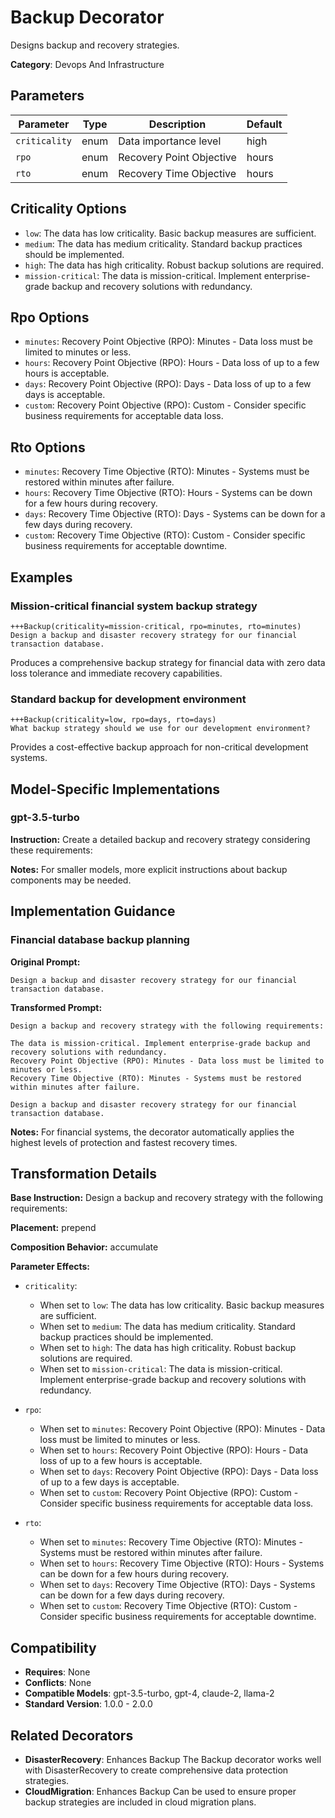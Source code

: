 # Backup Decorator

Designs backup and recovery strategies.

**Category**: Devops And Infrastructure

## Parameters

| Parameter | Type | Description | Default |
|-----------|------|-------------|--------|
| `criticality` | enum | Data importance level | high |
| `rpo` | enum | Recovery Point Objective | hours |
| `rto` | enum | Recovery Time Objective | hours |

## Criticality Options

- `low`: The data has low criticality. Basic backup measures are sufficient.
- `medium`: The data has medium criticality. Standard backup practices should be implemented.
- `high`: The data has high criticality. Robust backup solutions are required.
- `mission-critical`: The data is mission-critical. Implement enterprise-grade backup and recovery solutions with redundancy.

## Rpo Options

- `minutes`: Recovery Point Objective (RPO): Minutes - Data loss must be limited to minutes or less.
- `hours`: Recovery Point Objective (RPO): Hours - Data loss of up to a few hours is acceptable.
- `days`: Recovery Point Objective (RPO): Days - Data loss of up to a few days is acceptable.
- `custom`: Recovery Point Objective (RPO): Custom - Consider specific business requirements for acceptable data loss.

## Rto Options

- `minutes`: Recovery Time Objective (RTO): Minutes - Systems must be restored within minutes after failure.
- `hours`: Recovery Time Objective (RTO): Hours - Systems can be down for a few hours during recovery.
- `days`: Recovery Time Objective (RTO): Days - Systems can be down for a few days during recovery.
- `custom`: Recovery Time Objective (RTO): Custom - Consider specific business requirements for acceptable downtime.

## Examples

### Mission-critical financial system backup strategy

```
+++Backup(criticality=mission-critical, rpo=minutes, rto=minutes)
Design a backup and disaster recovery strategy for our financial transaction database.
```

Produces a comprehensive backup strategy for financial data with zero data loss tolerance and immediate recovery capabilities.

### Standard backup for development environment

```
+++Backup(criticality=low, rpo=days, rto=days)
What backup strategy should we use for our development environment?
```

Provides a cost-effective backup approach for non-critical development systems.

## Model-Specific Implementations

### gpt-3.5-turbo

**Instruction:** Create a detailed backup and recovery strategy considering these requirements:

**Notes:** For smaller models, more explicit instructions about backup components may be needed.


## Implementation Guidance

### Financial database backup planning

**Original Prompt:**
```
Design a backup and disaster recovery strategy for our financial transaction database.
```

**Transformed Prompt:**
```
Design a backup and recovery strategy with the following requirements:

The data is mission-critical. Implement enterprise-grade backup and recovery solutions with redundancy.
Recovery Point Objective (RPO): Minutes - Data loss must be limited to minutes or less.
Recovery Time Objective (RTO): Minutes - Systems must be restored within minutes after failure.

Design a backup and disaster recovery strategy for our financial transaction database.
```

**Notes:** For financial systems, the decorator automatically applies the highest levels of protection and fastest recovery times.

## Transformation Details

**Base Instruction:** Design a backup and recovery strategy with the following requirements:

**Placement:** prepend

**Composition Behavior:** accumulate

**Parameter Effects:**

- `criticality`:
  - When set to `low`: The data has low criticality. Basic backup measures are sufficient.
  - When set to `medium`: The data has medium criticality. Standard backup practices should be implemented.
  - When set to `high`: The data has high criticality. Robust backup solutions are required.
  - When set to `mission-critical`: The data is mission-critical. Implement enterprise-grade backup and recovery solutions with redundancy.

- `rpo`:
  - When set to `minutes`: Recovery Point Objective (RPO): Minutes - Data loss must be limited to minutes or less.
  - When set to `hours`: Recovery Point Objective (RPO): Hours - Data loss of up to a few hours is acceptable.
  - When set to `days`: Recovery Point Objective (RPO): Days - Data loss of up to a few days is acceptable.
  - When set to `custom`: Recovery Point Objective (RPO): Custom - Consider specific business requirements for acceptable data loss.

- `rto`:
  - When set to `minutes`: Recovery Time Objective (RTO): Minutes - Systems must be restored within minutes after failure.
  - When set to `hours`: Recovery Time Objective (RTO): Hours - Systems can be down for a few hours during recovery.
  - When set to `days`: Recovery Time Objective (RTO): Days - Systems can be down for a few days during recovery.
  - When set to `custom`: Recovery Time Objective (RTO): Custom - Consider specific business requirements for acceptable downtime.

## Compatibility

- **Requires**: None
- **Conflicts**: None
- **Compatible Models**: gpt-3.5-turbo, gpt-4, claude-2, llama-2
- **Standard Version**: 1.0.0 - 2.0.0

## Related Decorators

- **DisasterRecovery**: Enhances Backup The Backup decorator works well with DisasterRecovery to create comprehensive data protection strategies.
- **CloudMigration**: Enhances Backup Can be used to ensure proper backup strategies are included in cloud migration plans.
